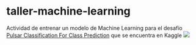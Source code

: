 # taller-machine-learning

Actividad de entrenar un modelo de Machine Learning para el desafío [Pulsar Classification For Class Prediction](https://www.kaggle.com/datasets/brsdincer/pulsar-classification-for-class-prediction?datasetId=1250649&sortBy=voteCount&language=Python) que se encuentra en Kaggle 
![]((https://upload.wikimedia.org/wikipedia/commons/7/7c/Kaggle_logo.png)https://upload.wikimedia.org/wikipedia/commons/7/7c/Kaggle_logo.png)
